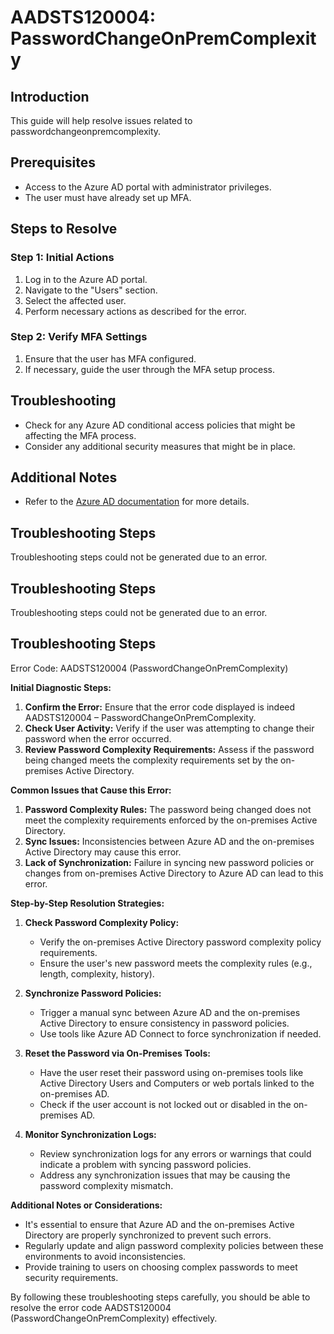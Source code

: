 # AADSTS120004: PasswordChangeOnPremComplexity

## Introduction
This guide will help resolve issues related to passwordchangeonpremcomplexity.

## Prerequisites
- Access to the Azure AD portal with administrator privileges.
- The user must have already set up MFA.

## Steps to Resolve

### Step 1: Initial Actions
1. Log in to the Azure AD portal.
2. Navigate to the "Users" section.
3. Select the affected user.
4. Perform necessary actions as described for the error.

### Step 2: Verify MFA Settings
1. Ensure that the user has MFA configured.
2. If necessary, guide the user through the MFA setup process.

## Troubleshooting
- Check for any Azure AD conditional access policies that might be affecting the MFA process.
- Consider any additional security measures that might be in place.

## Additional Notes
- Refer to the [Azure AD documentation](https://learn.microsoft.com/en-us/azure/active-directory/) for more details.


## Troubleshooting Steps
Troubleshooting steps could not be generated due to an error.

## Troubleshooting Steps
Troubleshooting steps could not be generated due to an error.

## Troubleshooting Steps
Error Code: AADSTS120004 (PasswordChangeOnPremComplexity)

**Initial Diagnostic Steps:**
1. **Confirm the Error:** Ensure that the error code displayed is indeed AADSTS120004 – PasswordChangeOnPremComplexity.
2. **Check User Activity:** Verify if the user was attempting to change their password when the error occurred.
3. **Review Password Complexity Requirements:** Assess if the password being changed meets the complexity requirements set by the on-premises Active Directory.

**Common Issues that Cause this Error:**
1. **Password Complexity Rules:** The password being changed does not meet the complexity requirements enforced by the on-premises Active Directory.
2. **Sync Issues:** Inconsistencies between Azure AD and the on-premises Active Directory may cause this error.
3. **Lack of Synchronization:** Failure in syncing new password policies or changes from on-premises Active Directory to Azure AD can lead to this error.

**Step-by-Step Resolution Strategies:**
1. **Check Password Complexity Policy:**
   - Verify the on-premises Active Directory password complexity policy requirements.
   - Ensure the user's new password meets the complexity rules (e.g., length, complexity, history).

2. **Synchronize Password Policies:**
   - Trigger a manual sync between Azure AD and the on-premises Active Directory to ensure consistency in password policies.
   - Use tools like Azure AD Connect to force synchronization if needed.

3. **Reset the Password via On-Premises Tools:**
   - Have the user reset their password using on-premises tools like Active Directory Users and Computers or web portals linked to the on-premises AD.
   - Check if the user account is not locked out or disabled in the on-premises AD.

4. **Monitor Synchronization Logs:**
   - Review synchronization logs for any errors or warnings that could indicate a problem with syncing password policies.
   - Address any synchronization issues that may be causing the password complexity mismatch.

**Additional Notes or Considerations:**
- It's essential to ensure that Azure AD and the on-premises Active Directory are properly synchronized to prevent such errors.
- Regularly update and align password complexity policies between these environments to avoid inconsistencies.
- Provide training to users on choosing complex passwords to meet security requirements.

By following these troubleshooting steps carefully, you should be able to resolve the error code AADSTS120004 (PasswordChangeOnPremComplexity) effectively.
